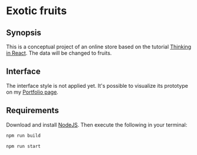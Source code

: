 # Exotic fruits

## Synopsis

This is a conceptual project of an online store based on the tutorial [Thinking in React](https://reactjs.org/docs/thinking-in-react). The data will be changed to fruits.

## Interface

The interface style is not applied yet. It's possible to visualize its prototype on my [Portfolio page](https://alinepickler.github.io/web.html).

## Requirements

Download and install [NodeJS](https://nodejs.org/en/). Then execute the following in your terminal:

```bash
npm run build
```
```bash
npm run start
```
